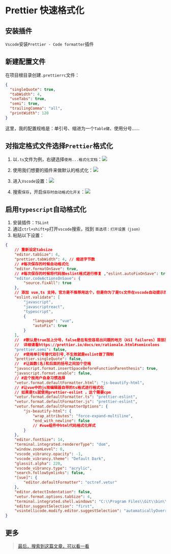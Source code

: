 # Prettier 快速格式化

## 安装插件

`Vscode`安装`Prettier - Code formatter`插件

## 新建配置文件

在项目根目录创建`.prettierrc`文件：

```json
{
  "singleQuote": true,
  "tabWidth": 4,
  "useTabs": true,
  "semi": true,
  "trailingComma": "all",
  "printWidth": 120
}
```

这里，我的配置规格是：单引号、缩进为一个`Table键`、使用分号……

## 对指定格式文件选择`Prettier`格式化

1. 以`.ts`文件为例，右键选择`使用...格式化文档`：![](https://gitee.com/huanshenga/myimg/raw/master/PicGo/20201029221154.png)

2. 使用我们想要的插件来做默认的格式化：![](https://gitee.com/huanshenga/myimg/raw/master/PicGo/20201029221320.png)

3. 进入`Vscode`设置：![](https://gitee.com/huanshenga/myimg/raw/master/PicGo/20201029221759.png)

4. 搜索`保存`，开启`保存时自动格式化开关`：![](https://gitee.com/huanshenga/myimg/raw/master/PicGo/20201029221858.png)

## 启用`typescript`自动格式化
1. 安装插件：`TSLint`
2. 通过`ctrl+shift+p`打开`vscode`搜索，找到 `首选项：打开设置（json）`
3. 粘贴以下设置：
```json
{
    // 重新设定tabsize
    "editor.tabSize": 4,
    "prettier.tabWidth": 4, // 缩进字节数
    // #每次保存的时候自动格式化 
    "editor.formatOnSave": true,
    // #每次保存的时候将代码按eslint格式进行修复 ,"eslint.autoFixOnSave": true 这个已经过时了
    "editor.codeActionsOnSave": {
        "source.fixAll": true
    },
    // 添加 vue,ts 支持，官方是不推荐用这个，但是你为了是ts文件在vscode自动提示而不是文件编译才提示就必须加这个
    "eslint.validate": [
        "javascript",
        "javascriptreact",
        "typescript",
        {
            "language": "vue",
            "autoFix": true
        }
    ],
    //  #默认是true加上分号，false是在有些容易出问题的地方（ASI failures）首部加分号
    //  详细请看https://prettier.io/docs/en/rationale.html#semicolons
    "prettier.semi": false,
    //  #使用单引号替代双引号,不生效就是eslint做了限制
    "prettier.singleQuote": false,
    //  #让函数(名)和后面的括号之间加个空格
    "javascript.format.insertSpaceBeforeFunctionParenthesis": true,
    "javascript.format.enable": false,
    // #这个按用户自身习惯选择 
    "vetur.format.defaultFormatter.html": "js-beautify-html",
    // #让vue中的js按编辑器自带的ts格式进行格式化 
    // 如果是ts就使用prettier-eslint ，这个需要cpm
    "vetur.format.defaultFormatter.ts": "prettier-eslint",
    "vetur.format.defaultFormatter.js": "prettier-eslint",
    "vetur.format.defaultFormatterOptions": {
        "js-beautify-html": {
            "wrap_attributes": "force-expand-multiline",
            "end_with_newline": false
            // #vue组件中html代码格式化样式
        }
    },
    "editor.fontSize": 14,
    "terminal.integrated.rendererType": "dom",
    "window.zoomLevel": 0,
    "vscode_vibrancy.opacity": -1,
    "vscode_vibrancy.theme": "Default Dark",
    "glassit.alpha": 220,
    "vscode_vibrancy.type": "acrylic",
    "search.followSymlinks": false,
    "[vue]": {
        "editor.defaultFormatter": "octref.vetur"
    },
    "editor.detectIndentation": false,
    "vetur.format.options.tabSize": 4,
    "terminal.integrated.shell.windows": "C:\\Program Files\\Git\\bin\\bash.exe",
    "editor.suggestSelection": "first",
    "vsintellicode.modify.editor.suggestSelection": "automaticallyOverrodeDefaultValue",
}
```

## 更多

> [最后，搜索到这篇文章，可以看一看](https://zhuanlan.zhihu.com/p/81764012)
